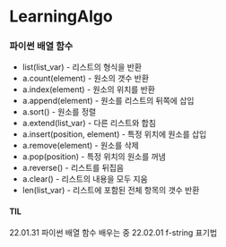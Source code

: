 # LearningAlgo

### 파이썬 배열 함수
* list(list_var) - 리스트의 형식을 반환
* a.count(element) - 원소의 갯수 반환
* a.index(element) - 원소의 위치를 반환
* a.append(element) - 원소를 리스트의 뒤쪽에 삽입
* a.sort() - 원소를 정렬
* a.extend(list_var) - 다른 리스트와 합침
* a.insert(position, element) - 특정 위치에 원소를 삽입
* a.remove(element) - 원소를 삭제
* a.pop(position) - 특정 위치의 원소를 꺼냄
* a.reverse() - 리스트를 뒤집음
* a.clear() - 리스트의 내용을 모두 지움
* len(list_var) - 리스트에 포함된 전체 항목의 갯수 반환

#### TIL
22.01.31 파이썬 배열 함수 배우는 중
22.02.01 f-string 표기법
